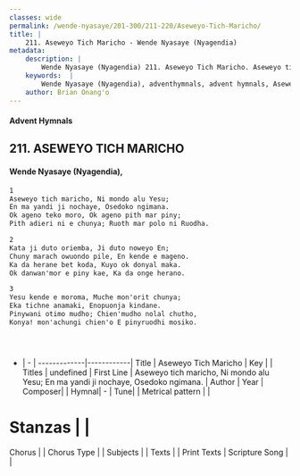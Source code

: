 ```yaml
---
classes: wide
permalink: /wende-nyasaye/201-300/211-220/Aseweyo-Tich-Maricho/
title: |
    211. Aseweyo Tich Maricho - Wende Nyasaye (Nyagendia)
metadata:
    description: |
        Wende Nyasaye (Nyagendia) 211. Aseweyo Tich Maricho. Aseweyo tich maricho, Ni mondo alu Yesu; En ma yandi ji nochaye, Osedoko ngimana. Ok ageno teko moro, Ok ageno pith mar piny; Pith adieri ni e chunya; Ruoth mar polo ni Ruodha.  
    keywords:  |
        Wende Nyasaye (Nyagendia), adventhymnals, advent hymnals, Aseweyo Tich Maricho, Aseweyo tich maricho, Ni mondo alu Yesu; En ma yandi ji nochaye, Osedoko ngimana.. 
    author: Brian Onang'o
---
```


#### Advent Hymnals
## 211. ASEWEYO TICH MARICHO
####  Wende Nyasaye (Nyagendia),

```txt
1
Aseweyo tich maricho, Ni mondo alu Yesu;
En ma yandi ji nochaye, Osedoko ngimana.
Ok ageno teko moro, Ok ageno pith mar piny;
Pith adieri ni e chunya; Ruoth mar polo ni Ruodha.

2
Kata ji duto oriemba, Ji duto noweyo En;
Chuny marach owuondo pile, En kende e mageno.
Ka da herane bet koda, Kuyo ok donyal maka.
Ok danwan'mor e piny kae, Ka da onge herano.

3
Yesu kende e moroma, Muche mon'orit chunya;
Eka tichne anamaki, Enopuonja kindane.
Pinywani otimo mudho; Chien'mudho nolal chutho,
Konya! mon'achungi chien'o E pinyruodhi mosiko.





```

- |   -  |
-------------|------------|
Title | Aseweyo Tich Maricho |
Key |  |
Titles | undefined |
First Line | Aseweyo tich maricho, Ni mondo alu Yesu; En ma yandi ji nochaye, Osedoko ngimana. |
Author | 
Year | 
Composer| |
Hymnal|  - |
Tune|  |
Metrical pattern | |
# Stanzas |  |
Chorus |  |
Chorus Type |  |
Subjects | |
Texts |  |
Print Texts | 
Scripture Song |  |
    
